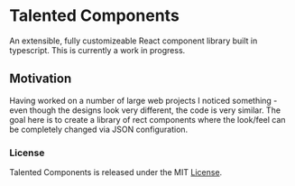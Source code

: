 # Talented Components

An extensible, fully customizeable React component library built in typescript. This is currently a work in progress.

## Motivation

Having worked on a number of large web projects I noticed something - even though the designs look very different, the code is very similar. The goal here is to create a library of rect components where the look/feel can be completely changed via JSON configuration.

### License

Talented Components is released under the MIT [License](./LICENSE).
